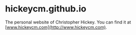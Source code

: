# hickeycm.github.io
The personal website of Christopher Hickey. You can find it at [www.hickeycm.com](http://www.hickeycm.com).
